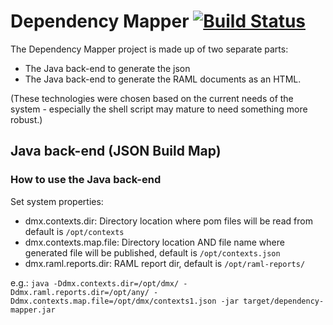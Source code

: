 # Dependency Mapper [![Build Status](https://travis-ci.org/CJSCommonPlatform/dependency-mapper.svg?branch=master)](https://github.com/CJSCommonPlatform/dependency-mapper)

The Dependency Mapper project is made up of two separate parts:

 * The Java back-end to generate the json
 * The Java back-end to generate the RAML documents as an HTML.

(These technologies were chosen based on the current needs of the system - especially the shell script may mature to need something more robust.)

## Java back-end (JSON Build Map)

### How to use the Java back-end

 Set system properties:

 * dmx.contexts.dir: Directory location where pom files will be read from default is `/opt/contexts`
 * dmx.contexts.map.file: Directory location AND file name where generated file will be published, default is `/opt/contexts.json`
 * dmx.raml.reports.dir: RAML report dir, default is `/opt/raml-reports/`

 e.g.: `java -Ddmx.contexts.dir=/opt/dmx/ -Ddmx.raml.reports.dir=/opt/any/ -Ddmx.contexts.map.file=/opt/dmx/contexts1.json -jar target/dependency-mapper.jar
`


